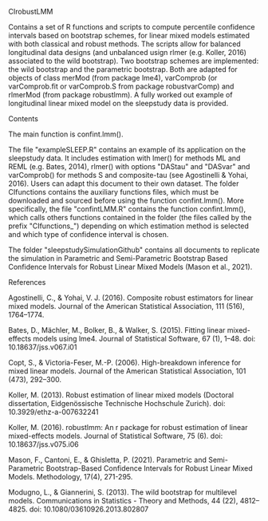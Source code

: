 CIrobustLMM

Contains a set of R functions and scripts to compute percentile confidence intervals based on bootstrap schemes, for linear mixed models estimated with both classical and robust methods. The scripts allow for balanced longitudinal data designs (and unbalanced usign rlmer (e.g. Koller, 2016) associated to the wild bootstrap). Two bootstrap schemes are implemented: the wild bootstrap and the parametric bootstrap. Both are adapted for objects of class merMod (from package lme4), varComprob (or varComprob.fit or varComprob.S from package robustvarComp) and rlmerMod (from package robustlmm). A fully worked out example of longitudinal linear mixed model on the sleepstudy data is provided.

Contents

The main function is confint.lmm(). 

The file "exampleSLEEP.R" contains an example of its application on the sleepstudy data. It includes estimation with lmer() for methods ML and REML (e.g. Bates, 2014), rlmer() with options "DAStau" and "DASvar" and varComprob() for methods S and composite-tau (see Agostinelli & Yohai, 2016). Users can adapt this document to their own dataset.
The folder CIfunctions contains the auxiliary functions files, which must be downloaded and sourced before using the function confint.lmm().  More specifically, the file "confintLMM.R" contains the function confint.lmm(), which calls others functions contained in the folder (the files called by the prefix "CIfunctions_") depending on which estimation method is selected and which type of confidence interval is chosen.

The folder "sleepstudySimulationGithub" contains all documents to replicate the simulation in Parametric and Semi-Parametric Bootstrap Based Confidence Intervals for Robust Linear Mixed Models (Mason et al., 2021).


  
  
 
References

Agostinelli, C., & Yohai, V. J. (2016). Composite robust estimators for linear mixed
models. Journal of the American Statistical Association, 111 (516), 1764–1774.

Bates, D., Mächler, M., Bolker, B., & Walker, S. (2015). Fitting linear mixed-effects models
using lme4. Journal of Statistical Software, 67 (1), 1–48. doi: 10.18637/jss.v067.i01

Copt, S., & Victoria-Feser, M.-P. (2006). High-breakdown inference for mixed linear
models. Journal of the American Statistical Association, 101 (473), 292–300.

Koller, M. (2013). Robust estimation of linear mixed models (Doctoral dissertation, Eidgenössische Technische Hochschule
Zurich). doi: 10.3929/ethz-a-007632241

Koller, M. (2016). robustlmm: An r package for robust estimation of linear mixed-effects
models. Journal of Statistical Software, 75 (6). doi: 10.18637/jss.v075.i06

Mason, F., Cantoni, E., & Ghisletta, P. (2021). Parametric and Semi-Parametric Bootstrap-Based Confidence Intervals for Robust Linear Mixed Models. 
Methodology, 17(4), 271-295.

Modugno, L., & Giannerini, S. (2013). The wild bootstrap for multilevel models.
Communications in Statistics - Theory and Methods, 44 (22), 4812–4825. doi:
10.1080/03610926.2013.802807


  

